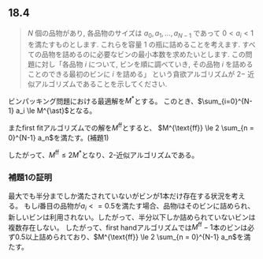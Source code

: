 ## 18.4

> $N$ 個の品物があり, 各品物のサイズは $a_0, a_1, \dots, a_{N-1}$ であって $0 < a_i < 1$ を満たすものとします. これらを容量 $1$ の瓶に詰めることを考えます. すべての品物を詰めるのに必要なビンの最小本数を求めたいとします. この問題に対し「各品物 $i$ について, ビンを順に調べていき, その品物 $i$ を詰めることのできる最初のビンに $i$ を詰める」 という貪欲アルゴリズムが $2-$ 近似アルゴリズムであることを示してください.


ビンパッキング問題における最適解を$M^{\ast}$とする。
このとき、$\sum_{i=0}^{N-1} a_i \le M^{\ast}$となる。

またfirst fitアルゴリズムでの解を$M^{\text{ff}}$とすると、
$M^{\text{ff}} \le 2 \sum_{n = 0}^{N-1} a_n$を満たす。(補題1)

したがって、$M^{\text{ff}} \le 2 M^{\ast}$となり、2-近似アルゴリズムである。


### 補題1の証明

最大でも半分までしか満たされていないがビンが1本だけ存在する状況を考える。
もし$i$番目の品物が$a_{i} <=0.5$を満たす場合、品物$i$はそのビンに詰められ、新しいビンは利用されない。したがって、半分以下しか詰められていないビンは複数存在しない。
したがって、first handアルゴリズムでは$M^{\text{ff}} -1$本のビンは必ず$0.5$以上詰められており、$M^{\text{ff}} \le 2 \sum_{n = 0}^{N-1} a_n$を満たす。
